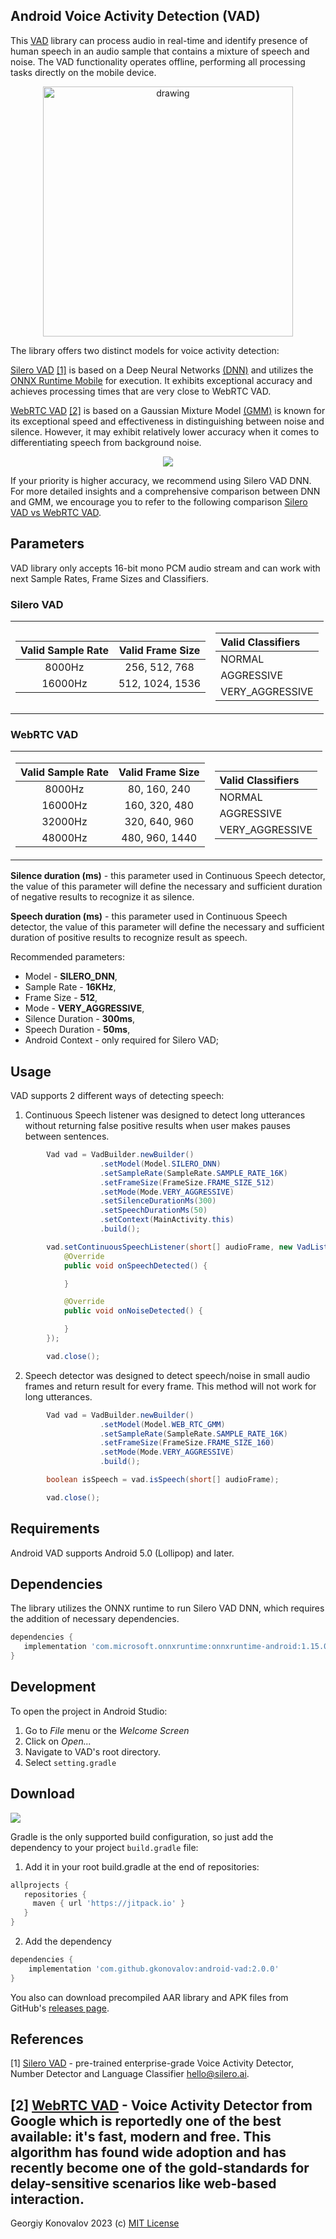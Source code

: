 ## Android Voice Activity Detection (VAD)
This [VAD](https://en.wikipedia.org/wiki/Voice_activity_detection) library can process audio in 
real-time and identify presence of human speech in an audio sample
that contains a mixture of speech and noise. The VAD functionality operates offline, performing all 
processing tasks directly on the mobile device.

<p align="center">
<img src="https://raw.githubusercontent.com/gkonovalov/android-vad/master/demo.gif" alt="drawing" height="400"/>
</p>

The library offers two distinct models for voice activity detection:

[Silero VAD](https://github.com/snakers4/silero-vad) [[1]](#1) is based on a Deep Neural Networks 
[(DNN)](https://en.wikipedia.org/wiki/Deep_learning) and utilizes the 
[ONNX Runtime Mobile](https://onnxruntime.ai/docs/install/#install-on-web-and-mobile) for execution. 
It exhibits exceptional accuracy and achieves processing times that are very close to WebRTC VAD.

[WebRTC VAD](https://chromium.googlesource.com/external/webrtc/+/branch-heads/43/webrtc/common_audio/vad/) [[2]](#2)
is based on a Gaussian Mixture Model [(GMM)](http://en.wikipedia.org/wiki/Mixture_model#Gaussian_mixture_model)
is known for its exceptional speed and effectiveness in distinguishing between noise and silence.
However, it may exhibit relatively lower accuracy when it comes to differentiating speech from background noise.

<p align="center">
  <img src="https://user-images.githubusercontent.com/12515440/228640066-20391c8b-d745-4ef5-a771-a0ad2561cf26.png" />
</p>

If your priority is higher accuracy, we recommend using Silero VAD DNN. For more detailed insights 
and a comprehensive comparison between DNN and GMM, we encourage you to refer to the following 
comparison [Silero VAD vs WebRTC VAD](https://github.com/snakers4/silero-vad/wiki/Quality-Metrics#vs-other-available-solutions).

## Parameters
VAD library only accepts 16-bit mono PCM audio stream and can work with next Sample Rates, 
Frame Sizes and Classifiers.

### Silero VAD
<table>
<tr>
<td>

| Valid Sample Rate |      Valid Frame Size      |
|:-----------------:|:--------------------------:|
|      8000Hz       |       256, 512, 768        |
|      16000Hz      |      512, 1024, 1536       |
</td>
<td>

| Valid Classifiers |
|:------------------|
| NORMAL            |
| AGGRESSIVE        |
| VERY_AGGRESSIVE   |
</td>
</tr>
</table>

### WebRTC VAD
<table>
<tr>
<td>

| Valid Sample Rate | Valid Frame Size |
|:-----------------:|:----------------:|
|      8000Hz       |   80, 160, 240   |
|      16000Hz      |  160, 320, 480   |
|      32000Hz      |  320, 640, 960   |
|      48000Hz      |  480, 960, 1440  |

</td>
<td>

| Valid Classifiers |
|:------------------|
| NORMAL            |
| AGGRESSIVE        |
| VERY_AGGRESSIVE   |
</td>
</tr>
</table>

**Silence duration (ms)** - this parameter used in Continuous Speech detector,
the value of this parameter will define the necessary and sufficient
duration of negative results to recognize it as silence.

**Speech duration (ms)** - this parameter used in Continuous Speech detector,
the value of this parameter will define the necessary and sufficient
duration of positive results to recognize result as speech.

Recommended parameters:
* Model - **SILERO_DNN**,
* Sample Rate - **16KHz**,
* Frame Size - **512**,
* Mode - **VERY_AGGRESSIVE**,
* Silence Duration - **300ms**,
* Speech Duration - **50ms**,
* Android Context - only required for Silero VAD;

## Usage
VAD supports 2 different ways of detecting speech:

1. Continuous Speech listener was designed to detect long utterances
   without returning false positive results when user makes pauses between
   sentences.
```java
        Vad vad = VadBuilder.newBuilder()
                    .setModel(Model.SILERO_DNN)
                    .setSampleRate(SampleRate.SAMPLE_RATE_16K)
                    .setFrameSize(FrameSize.FRAME_SIZE_512)
                    .setMode(Mode.VERY_AGGRESSIVE)
                    .setSilenceDurationMs(300)
                    .setSpeechDurationMs(50)
                    .setContext(MainActivity.this)
                    .build();

        vad.setContinuousSpeechListener(short[] audioFrame, new VadListener() {
            @Override
            public void onSpeechDetected() {

            }

            @Override
            public void onNoiseDetected() {

            }
        });

        vad.close();
```

2. Speech detector was designed to detect speech/noise in small audio
   frames and return result for every frame. This method will not work for
   long utterances.
```java
        Vad vad = VadBuilder.newBuilder()
                    .setModel(Model.WEB_RTC_GMM)
                    .setSampleRate(SampleRate.SAMPLE_RATE_16K)
                    .setFrameSize(FrameSize.FRAME_SIZE_160)
                    .setMode(Mode.VERY_AGGRESSIVE)
                    .build();

        boolean isSpeech = vad.isSpeech(short[] audioFrame);

        vad.close();
```
## Requirements
Android VAD supports Android 5.0 (Lollipop) and later.

## Dependencies
The library utilizes the ONNX runtime to run Silero VAD DNN, which requires the addition of 
necessary dependencies.

```groovy
dependencies {
   implementation 'com.microsoft.onnxruntime:onnxruntime-android:1.15.0'
}
```


## Development

To open the project in Android Studio:

1. Go to *File* menu or the *Welcome Screen*
2. Click on *Open...*
3. Navigate to VAD's root directory.
4. Select `setting.gradle`

## Download
[![](https://jitpack.io/v/gkonovalov/android-vad.svg)](https://jitpack.io/#gkonovalov/android-vad)


Gradle is the only supported build configuration, so just add the dependency to your project `build.gradle` file:
1. Add it in your root build.gradle at the end of repositories:
```groovy
allprojects {
   repositories {
     maven { url 'https://jitpack.io' }
   }
}
```

2. Add the dependency
```groovy
dependencies {
    implementation 'com.github.gkonovalov:android-vad:2.0.0'
}
```
You also can download precompiled AAR library and APK files from 
GitHub's [releases page](https://github.com/gkonovalov/android-vad/releases).

## References

<a id="1">[1]</a>
[Silero VAD](https://github.com/snakers4/silero-vad) - pre-trained enterprise-grade Voice Activity Detector,
Number Detector and Language Classifier <a href="mailto:hello@silero.ai">hello@silero.ai</a>.

<a id="2">[2]</a>
[WebRTC VAD](https://chromium.googlesource.com/external/webrtc/+/branch-heads/43/webrtc/common_audio/vad/) -
Voice Activity Detector from Google which is reportedly one of the best available: it's fast, 
modern and free. This algorithm has found wide adoption and has recently become one of the 
gold-standards for delay-sensitive scenarios like web-based interaction.
------------
Georgiy Konovalov 2023 (c) [MIT License](https://opensource.org/licenses/MIT)